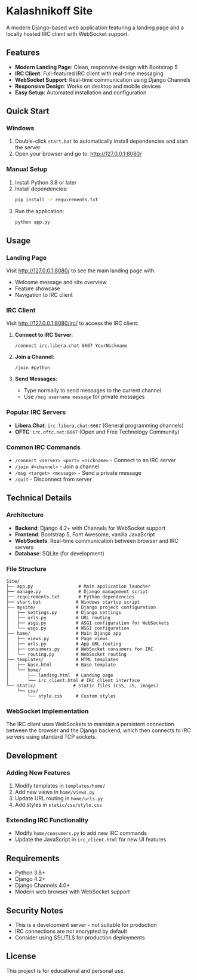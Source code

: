 # Kalashnikoff Site

A modern Django-based web application featuring a landing page and a locally hosted IRC client with WebSocket support.

## Features

- **Modern Landing Page**: Clean, responsive design with Bootstrap 5
- **IRC Client**: Full-featured IRC client with real-time messaging
- **WebSocket Support**: Real-time communication using Django Channels
- **Responsive Design**: Works on desktop and mobile devices
- **Easy Setup**: Automated installation and configuration

## Quick Start

### Windows
1. Double-click `start.bat` to automatically install dependencies and start the server
2. Open your browser and go to: http://127.0.0.1:8080/

### Manual Setup
1. Install Python 3.8 or later
2. Install dependencies:
   ```bash
   pip install -r requirements.txt
   ```
3. Run the application:
   ```bash
   python app.py
   ```

## Usage

### Landing Page
Visit http://127.0.0.1:8080/ to see the main landing page with:
- Welcome message and site overview
- Feature showcase
- Navigation to IRC client

### IRC Client
Visit http://127.0.0.1:8080/irc/ to access the IRC client:

1. **Connect to IRC Server**:
   ```
   /connect irc.libera.chat 6667 YourNickname
   ```

2. **Join a Channel**:
   ```
   /join #python
   ```

3. **Send Messages**:
   - Type normally to send messages to the current channel
   - Use `/msg username message` for private messages

### Popular IRC Servers
- **Libera.Chat**: `irc.libera.chat:6667` (General programming channels)
- **OFTC**: `irc.oftc.net:6667` (Open and Free Technology Community)

### Common IRC Commands
- `/connect <server> <port> <nickname>` - Connect to an IRC server
- `/join #<channel>` - Join a channel
- `/msg <target> <message>` - Send a private message
- `/quit` - Disconnect from server

## Technical Details

### Architecture
- **Backend**: Django 4.2+ with Channels for WebSocket support
- **Frontend**: Bootstrap 5, Font Awesome, vanilla JavaScript
- **WebSockets**: Real-time communication between browser and IRC servers
- **Database**: SQLite (for development)

### File Structure
```
Site/
├── app.py                 # Main application launcher
├── manage.py              # Django management script
├── requirements.txt       # Python dependencies
├── start.bat             # Windows startup script
├── mysite/               # Django project configuration
│   ├── settings.py       # Django settings
│   ├── urls.py           # URL routing
│   ├── asgi.py           # ASGI configuration for WebSockets
│   └── wsgi.py           # WSGI configuration
├── home/                 # Main Django app
│   ├── views.py          # Page views
│   ├── urls.py           # App URL routing
│   ├── consumers.py      # WebSocket consumers for IRC
│   └── routing.py        # WebSocket routing
├── templates/            # HTML templates
│   ├── base.html         # Base template
│   └── home/
│       ├── landing.html  # Landing page
│       └── irc_client.html # IRC client interface
└── static/              # Static files (CSS, JS, images)
    └── css/
        └── style.css     # Custom styles
```

### WebSocket Implementation
The IRC client uses WebSockets to maintain a persistent connection between the browser and the Django backend, which then connects to IRC servers using standard TCP sockets.

## Development

### Adding New Features
1. Modify templates in `templates/home/`
2. Add new views in `home/views.py`
3. Update URL routing in `home/urls.py`
4. Add styles in `static/css/style.css`

### Extending IRC Functionality
- Modify `home/consumers.py` to add new IRC commands
- Update the JavaScript in `irc_client.html` for new UI features

## Requirements

- Python 3.8+
- Django 4.2+
- Django Channels 4.0+
- Modern web browser with WebSocket support

## Security Notes

- This is a development server - not suitable for production
- IRC connections are not encrypted by default
- Consider using SSL/TLS for production deployments

## License

This project is for educational and personal use.
